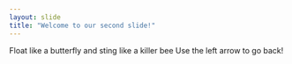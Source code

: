 ```yaml
---
layout: slide
title: "Welcome to our second slide!"
---
```

Float like a butterfly and sting like a killer bee
Use the left arrow to go back!
